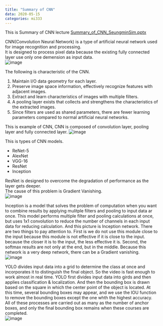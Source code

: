 ```yaml
---
title: "Summary of CNN"
data: 2020-05-15 
categories: mi333
---
```

  
This is Summary of CNN lecture
[Summary_of_CNN_SeungminSim.pptx](https://github.com/someonewho/someonewho.github.io/files/4631368/Summary_of_CNN_SeungminSim.pptx)  
  
CNN(Convolution Neural Network) is a type of artificial neural network used for image recognition and processing.  
It is designed to process pixel data because the existing fully connected layer use only one demension as input data.  
![image](https://user-images.githubusercontent.com/33623099/82106465-20b8f880-975c-11ea-8c72-71f792cfba97.png)  
  
The following is characteristic of the CNN.  
1. Maintain I/O data geometry for each layer.  
2. Preserve image space information, effectively recognize features with adjacent images.  
3. Extract and learn characteristics of images with multiple filters.  
4. A pooling layer exists that collects and strengthens the characteristics of the extracted images.  
5. Since filters are used as shared parameters, there are fewer learning parameters compared to normal artificial neural networks.  
  
This is example of CNN, CNN is composed of convolution layer, pooling layer and fully connected layer.
![image](https://user-images.githubusercontent.com/33623099/82106659-61654180-975d-11ea-8849-d474fa90aea9.png)  
  
This is types of CNN models.
- ReNet-5  
- AlexNet  
- VGG-16  
- ResNet  
- Inception  
  
ResNet is designed to overcome the degradation of performance as the layer gets deeper.  
The cause of this problem is Gradient Vanishing.  
![image](https://user-images.githubusercontent.com/33623099/82106809-5363f080-975e-11ea-8d4d-e85ea7fc4422.png)  
  
Inception is a model that solves the problem of computation when you want to combine results by applying mulitple filters and pooling to input data ar once. This model performs multiple filter and pooling calculations at once, but uses 1x1 convolution to reduce the number of channels in each input data for reducing calculation. And this picture is Inception network. There are two things to pay attention to. First is we do not use this module close to the input because this module is not effective if it is close to the input. because the closer it is to the input, the less effective it is. Second, the softmax results are not only at the end, but in the middle. Because this network is a very deep network, there can be a Gradient vanishing.  
![image](https://user-images.githubusercontent.com/33623099/82106956-27953a80-975f-11ea-939b-73d4c45b02c9.png)  
  
YOLO divides input data into a grid to determine the class at once and incorporates it to distinguish the final object. So the video is fast enough to work almost in real time. YOLO first divides input data into girds and then applies classification & localization. And then the bounding box is drawn based on the square in which the center point of the object is located. At this time, several bounding boxes may appear, and we use the IOU function to remove the bounding boxes except the one whth the highest accuracy. All of these processes are carried out as many as the number of anchor boxes, and only the final bounding box remains when these courses are completed.  
![image](https://user-images.githubusercontent.com/33623099/82107204-cff7ce80-9760-11ea-8979-0b5cb0e9852c.png)







